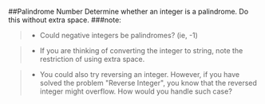 ##Palindrome Number
Determine whether an integer is a palindrome. Do this without extra space.
###note:
> - Could negative integers be palindromes? (ie, -1)

> - If you are thinking of converting the integer to string, note the restriction of using extra space.

> - You could also try reversing an integer. However, if you have solved the problem "Reverse Integer", you know that the reversed integer might overflow. How would you handle such case?
